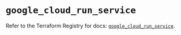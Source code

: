 # `google_cloud_run_service`

Refer to the Terraform Registry for docs: [`google_cloud_run_service`](https://registry.terraform.io/providers/hashicorp/google/5.40.0/docs/resources/cloud_run_service).

